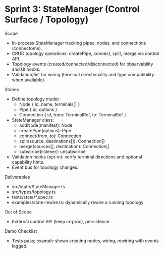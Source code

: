 # Sprint 3: StateManager (Control Surface / Topology)

Scope
- In-process StateManager tracking pipes, nodes, and connections (connectome).
- CRUD topology operations: createPipe, connect, split, merge via control API.
- Topology events (created/connected/disconnected) for observability and UI hooks.
- Validation/lint for wiring (terminal directionality and type compatibility when available).

Stories
- Define topology model:
  - Node { id, name, terminals[] }
  - Pipe { id, options }
  - Connection { id, from: TerminalRef, to: TerminalRef }
- StateManager class:
  - addNode(manifest): Node
  - createPipe(options): Pipe
  - connect(from, to): Connection
  - split(source, destinations[]): Connection[]
  - merge(sources[], destination): Connection[]
  - subscribe(listener): unsubscribe
- Validation hooks (opt-in): verify terminal directions and optional capability hints.
- Event bus for topology changes.

Deliverables
- src/state/StateManager.ts
- src/types/topology.ts
- tests/state/*.spec.ts
- examples/state-rewire.ts: dynamically rewire a running topology

Out of Scope
- External control API (keep in-proc), persistence.

Demo Checklist
- Tests pass; example shows creating nodes, wiring, rewiring with events logged.
